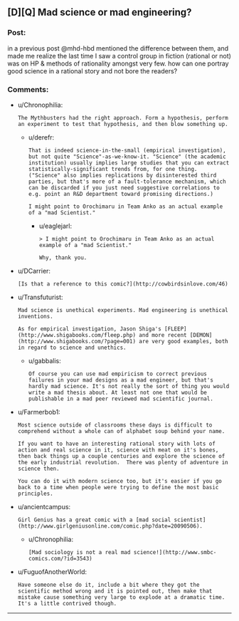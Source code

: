 ## [D][Q] Mad science or mad engineering?

### Post:

in a previous post @mhd-hbd mentioned the difference between them, and made me realize the last time I saw a control group in fiction (rational or not) was on HP & methods of  rationality amongst very few. how can one portray good science in a rational story and not bore the readers?

### Comments:

- u/Chronophilia:
  ```
  The Mythbusters had the right approach. Form a hypothesis, perform an experiment to test that hypothesis, and then blow something up.
  ```

  - u/derefr:
    ```
    That is indeed science-in-the-small (empirical investigation), but not quite "Science"-as-we-know-it. "Science" (the academic institution) usually implies large studies that you can extract statistically-significant trends from, for one thing. ("Science" also implies replications by disinterested third parties, but that's more of a fault-tolerance mechanism, which can be discarded if you just need suggestive correlations to e.g. point an R&D department toward promising directions.)

    I might point to Orochimaru in Team Anko as an actual example of a "mad Scientist."
    ```

    - u/eaglejarl:
      ```
      > I might point to Orochimaru in Team Anko as an actual example of a "mad Scientist."

      Why, thank you.
      ```

- u/DCarrier:
  ```
  [Is that a reference to this comic?](http://cowbirdsinlove.com/46)
  ```

- u/Transfuturist:
  ```
  Mad science is unethical experiments. Mad engineering is unethical inventions.

  As for empirical investigation, Jason Shiga's [FLEEP](http://www.shigabooks.com/fleep.php) and more recent [DEMON](http://www.shigabooks.com/?page=001) are very good examples, both in regard to science and unethics.
  ```

  - u/gabbalis:
    ```
    Of course you can use mad empiricism to correct previous failures in your mad designs as a mad engineer, but that's hardly mad science. It's not really the sort of thing you would write a mad thesis about. At least not one that would be publishable in a mad peer reviewed mad scientific journal.
    ```

- u/Farmerbob1:
  ```
  Most science outside of classrooms these days is difficult to comprehend without a whole can of alphabet soup behind your name.

  If you want to have an interesting rational story with lots of action and real science in it, science with meat on it's bones, then back things up a couple centuries and explore the science of the early industrial revolution.  There was plenty of adventure in science then.

  You can do it with modern science too, but it's easier if you go back to a time when people were trying to define the most basic principles.
  ```

- u/ancientcampus:
  ```
  Girl Genius has a great comic with a [mad social scientist](http://www.girlgeniusonline.com/comic.php?date=20090506).
  ```

  - u/Chronophilia:
    ```
    [Mad sociology is not a real mad science!](http://www.smbc-comics.com/?id=3543)
    ```

- u/FuguofAnotherWorld:
  ```
  Have someone else do it, include a bit where they got the scientific method wrong and it is pointed out, then make that mistake cause something very large to explode at a dramatic time. It's a little contrived though.
  ```

---

